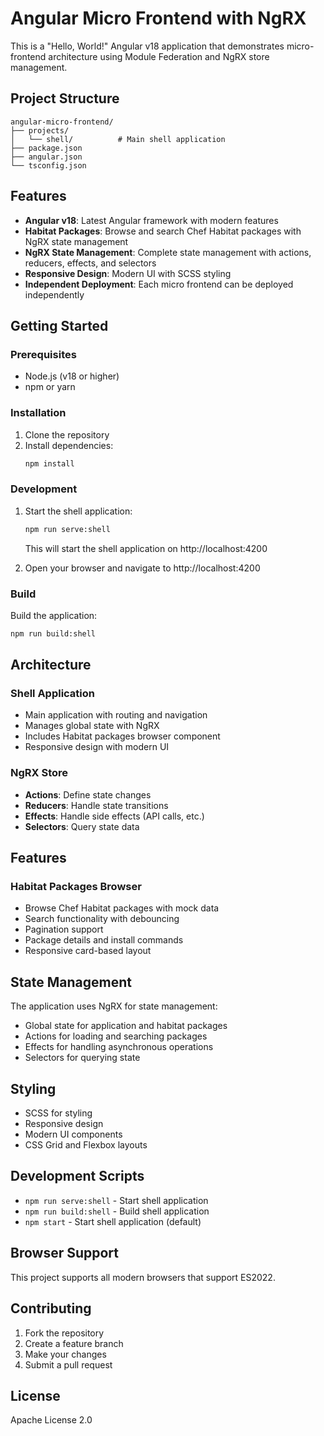 # Angular Micro Frontend with NgRX

This is a "Hello, World!" Angular v18 application that demonstrates micro-frontend architecture using Module Federation and NgRX store management.

## Project Structure

```
angular-micro-frontend/
├── projects/
│   └── shell/          # Main shell application
├── package.json
├── angular.json
└── tsconfig.json
```

## Features

- **Angular v18**: Latest Angular framework with modern features
- **Habitat Packages**: Browse and search Chef Habitat packages with NgRX state management
- **NgRX State Management**: Complete state management with actions, reducers, effects, and selectors
- **Responsive Design**: Modern UI with SCSS styling
- **Independent Deployment**: Each micro frontend can be deployed independently

## Getting Started

### Prerequisites

- Node.js (v18 or higher)
- npm or yarn

### Installation

1. Clone the repository
2. Install dependencies:
   ```bash
   npm install
   ```

### Development

1. Start the shell application:
   ```bash
   npm run serve:shell
   ```
   This will start the shell application on http://localhost:4200

2. Open your browser and navigate to http://localhost:4200

### Build

Build the application:
```bash
npm run build:shell
```

## Architecture

### Shell Application
- Main application with routing and navigation
- Manages global state with NgRX
- Includes Habitat packages browser component
- Responsive design with modern UI

### NgRX Store
- **Actions**: Define state changes
- **Reducers**: Handle state transitions
- **Effects**: Handle side effects (API calls, etc.)
- **Selectors**: Query state data

## Features

### Habitat Packages Browser
- Browse Chef Habitat packages with mock data
- Search functionality with debouncing
- Pagination support
- Package details and install commands
- Responsive card-based layout

## State Management

The application uses NgRX for state management:

- Global state for application and habitat packages
- Actions for loading and searching packages
- Effects for handling asynchronous operations
- Selectors for querying state

## Styling

- SCSS for styling
- Responsive design
- Modern UI components
- CSS Grid and Flexbox layouts

## Development Scripts

- `npm run serve:shell` - Start shell application
- `npm run build:shell` - Build shell application
- `npm start` - Start shell application (default)

## Browser Support

This project supports all modern browsers that support ES2022.

## Contributing

1. Fork the repository
2. Create a feature branch
3. Make your changes
4. Submit a pull request

## License

Apache License 2.0
